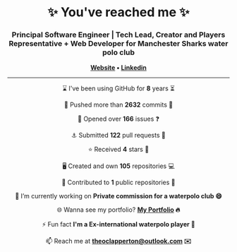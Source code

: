 
<h1 align="center">
	✨ You've reached me ✨
</h1>

<h3 align="center">
    Principal Software Engineer | Tech Lead, Creator and Players Representative + Web Developer for Manchester Sharks water polo club
</h3>

<p align="center">
	<strong>
		<a href="https://www.theoclapperton.co.uk/">Website</a>
		•
		<a href="https://www.linkedin.com/in/theoclapperton/">Linkedin</a>
	</strong>
</p>

<hr/>

<p align="center">⌛ I've been using GitHub for <b>8</b> years ⏳</p>
<p align="center">🌌 Pushed more than <b>2632</b> commits 🌠</p>
<p align="center">📖 Opened over <b>166</b> issues ❓</p>
<p align="center">⚓ Submitted <b>122</b> pull requests 📧</p>
<p align="center">⭐ Received <b>4</b> stars 🌟</p>
<p align="center">🖥️ Created and own <b>105</b> repositories 💻</p>
<p align="center">🏇 Contributed to <b>1</b> public repositories 🐚</p>
<p align="center">🔭 I’m currently working on <b>Private commission for a waterpolo club 😄</b></p>
<p align="center">🌐 Wanna see my portfolio? <b><a href="https://www.theoclapperton.co.uk/">My Portfolio</a> 🔥</b></p>
<p align="center">⚡ Fun fact <b>I'm a Ex-international waterpolo player 🤽</b></p>
<p align="center">📫 Reach me at <b><a href="mailto:theoclapperton@outlook.com">theoclapperton@outlook.com</a> ✉️</b></p>
